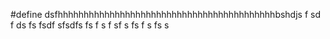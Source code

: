 #define dsfhhhhhhhhhhhhhhhhhhhhhhhhhhhhhhhhhhhhhhhhhhbshdjs
 f
 sd
 f
 ds
 fs
 fsdf
 sfsdfs
 fs
 f
 s
 f
 sf
 s
 fs
 f
 s
 fs
 s
 
